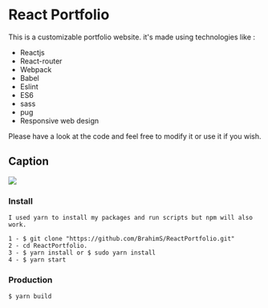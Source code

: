 # React Portfolio
This is a customizable portfolio website. it's made using technologies like :
* Reactjs
* React-router
* Webpack
* Babel
* Eslint
* ES6
* sass
* pug
* Responsive web design

 Please have a look at the code and feel free to modify it or use it if you wish.

## Caption
![](http://brahimsourny.com/cdnLinks/caption.png)

### Install
```
I used yarn to install my packages and run scripts but npm will also work.

1 - $ git clone "https://github.com/BrahimS/ReactPortfolio.git"
2 - cd ReactPortfolio.
3 - $ yarn install or $ sudo yarn install
4 - $ yarn start

```
### Production

```
$ yarn build
